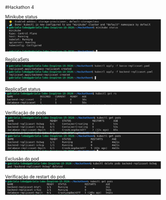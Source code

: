 #Hackathon 4

Minikube status
![alt text](image-1.png)

ReplicaSets
![alt text](image.png)


ReplicaSet status
![alt text](image-2.png)

Verificação de pods
![alt text](image-3.png)
![alt text](image-4.png)

Exclusão do pod
![alt text](image-5.png)

Verificação de restart do pod.
![alt text](image-6.png)